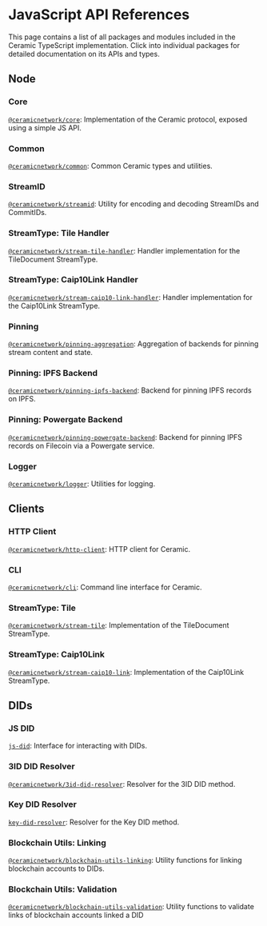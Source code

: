 # JavaScript API References

This page contains a list of all packages and modules included in the Ceramic TypeScript implementation. Click into individual packages for detailed documentation on its APIs and types.

## Node

### Core

[`@ceramicnetwork/core`](https://developers.ceramic.network/reference/typescript/modules/_ceramicnetwork_core.html): Implementation of the Ceramic protocol, exposed using a simple JS API.

### Common

[`@ceramicnetwork/common`](https://developers.ceramic.network/reference/typescript/modules/_ceramicnetwork_common.html): Common Ceramic types and utilities.

### StreamID

[`@ceramicnetwork/streamid`](https://developers.ceramic.network/reference/typescript/modules/_ceramicnetwork_streamid.html): Utility for encoding and decoding StreamIDs and CommitIDs.

### StreamType: Tile Handler

[`@ceramicnetwork/stream-tile-handler`](https://developers.ceramic.network/reference/typescript/modules/_ceramicnetwork_stream_tile_handler.html): Handler implementation for the TileDocument StreamType.

### StreamType: Caip10Link Handler

[`@ceramicnetwork/stream-caip10-link-handler`](https://developers.ceramic.network/reference/typescript/modules/_ceramicnetwork_stream_caip10_link_handler.html): Handler implementation for the Caip10Link StreamType.

### Pinning

[`@ceramicnetwork/pinning-aggregation`](https://developers.ceramic.network/reference/typescript/modules/_ceramicnetwork_pinning_aggregation.html): Aggregation of backends for pinning stream content and state.

### Pinning: IPFS Backend

[`@ceramicnetwork/pinning-ipfs-backend`](https://developers.ceramic.network/reference/typescript/modules/_ceramicnetwork_pinning_ipfs_backend.html): Backend for pinning IPFS records on IPFS.

### Pinning: Powergate Backend

[`@ceramicnetwork/pinning-powergate-backend`](https://developers.ceramic.network/reference/typescript/modules/_ceramicnetwork_pinning_powergate_backend.html): Backend for pinning IPFS records on Filecoin via a Powergate service.

### Logger

[`@ceramicnetwork/logger`](https://developers.ceramic.network/reference/typescript/modules/_ceramicnetwork_logger.html): Utilities for logging.

## Clients

### HTTP Client

[`@ceramicnetwork/http-client`](https://developers.ceramic.network/reference/typescript/modules/_ceramicnetwork_http_client.html): HTTP client for Ceramic.

### CLI

[`@ceramicnetwork/cli`](https://developers.ceramic.network/reference/typescript/modules/_ceramicnetwork_cli.html): Command line interface for Ceramic.

### StreamType: Tile

[`@ceramicnetwork/stream-tile`](https://developers.ceramic.network/reference/typescript/modules/_ceramicnetwork_stream_tile.html): Implementation of the TileDocument StreamType.

### StreamType: Caip10Link

[`@ceramicnetwork/stream-caip10-link`](https://developers.ceramic.network/reference/typescript/modules/_ceramicnetwork_stream_caip10_link.html): Implementation of the Caip10Link StreamType.

## DIDs

### JS DID

[`js-did`](https://ceramicnetwork.github.io/js-did/classes/did.html): Interface for interacting with DIDs.

### 3ID DID Resolver

[`@ceramicnetwork/3id-did-resolver`](https://developers.ceramic.network/reference/typescript/modules/_ceramicnetwork_3id_did_resolver.html): Resolver for the 3ID DID method.

### Key DID Resolver

[`key-did-resolver`](https://developers.ceramic.network/reference/typescript/modules/key_did_resolver.html): Resolver for the Key DID method.

### Blockchain Utils: Linking

[`@ceramicnetwork/blockchain-utils-linking`](https://developers.ceramic.network/reference/typescript/modules/_ceramicnetwork_blockchain_utils_linking.html): Utility functions for linking blockchain accounts to DIDs.

### Blockchain Utils: Validation

[`@ceramicnetwork/blockchain-utils-validation`](https://developers.ceramic.network/reference/typescript/modules/_ceramicnetwork_blockchain_utils_validation.html): Utility functions to validate links of blockchain accounts linked a DID
